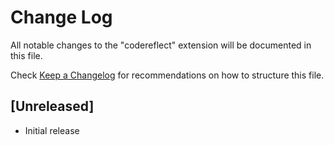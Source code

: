 # Change Log

All notable changes to the "codereflect" extension will be documented in this file.

Check [Keep a Changelog](http://keepachangelog.com/) for recommendations on how to structure this file.

## [Unreleased]

- Initial release
